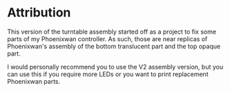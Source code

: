 # Attribution
This version of the turntable assembly started off as a project to fix some parts of my Phoenixwan controller. As such, those are near replicas of Phoenixwan's assembly of the bottom translucent part and the top opaque part.

I would personally recommend you to use the V2 assembly version, but you can use this if you require more LEDs or you want to print replacement Phoenixwan parts.